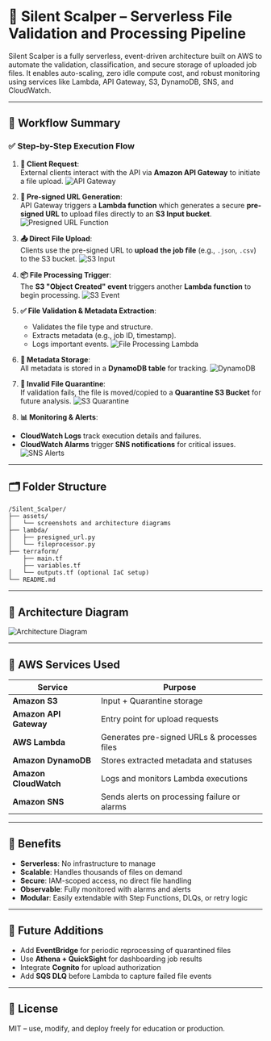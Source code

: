 # 🧪 Silent Scalper – Serverless File Validation and Processing Pipeline

Silent Scalper is a fully serverless, event-driven architecture built on AWS to automate the validation, classification, and secure storage of uploaded job files. It enables auto-scaling, zero idle compute cost, and robust monitoring using services like Lambda, API Gateway, S3, DynamoDB, SNS, and CloudWatch.

---

## 🚀 Workflow Summary

### ✅ Step-by-Step Execution Flow

1. **📨 Client Request**:  
   External clients interact with the API via **Amazon API Gateway** to initiate a file upload.
   ![API Gateway](./assets/API_Gateway.png)

3. **🔑 Pre-signed URL Generation**:  
   API Gateway triggers a **Lambda function** which generates a secure **pre-signed URL** to upload files directly to an **S3 Input bucket**.
   ![Presigned URL Function](./assets/lambda1.png)

5. **📤 Direct File Upload**:  
   Clients use the pre-signed URL to **upload the job file** (e.g., `.json`, `.csv`) to the S3 bucket.
   ![S3 Input](./assets/S3Input.png)
   
7. **📦 File Processing Trigger**:  
   The **S3 "Object Created" event** triggers another **Lambda function** to begin processing.
   ![S3 Event](./assets/S3Event.png)


9. **✅ File Validation & Metadata Extraction**:  
   - Validates the file type and structure.
   - Extracts metadata (e.g., job ID, timestamp).
   - Logs important events.
   ![File Processing Lambda](./assets/Lambda2.png)

10. **📄 Metadata Storage**:  
   All metadata is stored in a **DynamoDB table** for tracking.
   ![DynamoDB](./assets/DynamoDB.png)


12. **🚫 Invalid File Quarantine**:  
   If validation fails, the file is moved/copied to a **Quarantine S3 Bucket** for future analysis.
   ![S3 Quarantine](./assets/S3Quarantine.png)


14. **📊 Monitoring & Alerts**:  
   - **CloudWatch Logs** track execution details and failures.
   - **CloudWatch Alarms** trigger **SNS notifications** for critical issues.
   ![SNS Alerts](./assets/SNS.png)

---

## 🗂️ Folder Structure

```
/Silent_Scalper/
├── assets/
│   └── screenshots and architecture diagrams
├── lambda/
│   ├── presigned_url.py
│   └── fileprocessor.py
├── terraform/
    ├── main.tf
    ├── variables.tf
│   └── outputs.tf (optional IaC setup)
└── README.md
```

---

## 📐 Architecture Diagram

![Architecture Diagram](./SIlent_Scalper.png)

---

## 🔧 AWS Services Used

| Service         | Purpose |
|-----------------|---------|
| **Amazon S3**         | Input + Quarantine storage |
| **Amazon API Gateway**| Entry point for upload requests |
| **AWS Lambda**        | Generates pre-signed URLs & processes files |
| **Amazon DynamoDB**   | Stores extracted metadata and statuses |
| **Amazon CloudWatch** | Logs and monitors Lambda executions |
| **Amazon SNS**        | Sends alerts on processing failure or alarms |

---

## 📌 Benefits

- **Serverless**: No infrastructure to manage
- **Scalable**: Handles thousands of files on demand
- **Secure**: IAM-scoped access, no direct file handling
- **Observable**: Fully monitored with alarms and alerts
- **Modular**: Easily extendable with Step Functions, DLQs, or retry logic

---

## 🔮 Future Additions

- Add **EventBridge** for periodic reprocessing of quarantined files
- Use **Athena + QuickSight** for dashboarding job results
- Integrate **Cognito** for upload authorization
- Add **SQS DLQ** before Lambda to capture failed file events

---

## 📄 License

MIT – use, modify, and deploy freely for education or production.
